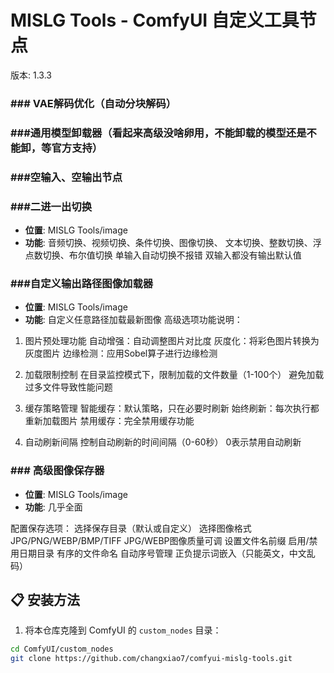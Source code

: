# MISLG Tools - ComfyUI 自定义工具节点

版本: 1.3.3

### ### VAE解码优化（自动分块解码）

### ###通用模型卸载器（看起来高级没啥卵用，不能卸载的模型还是不能卸，等官方支持）

### ###空输入、空输出节点

### ###二进一出切换
- **位置**: MISLG Tools/image
- **功能**: 
音频切换、视频切换、条件切换、图像切换、
文本切换、整数切换、浮点数切换、布尔值切换
单输入自动切换不报错
双输入都没有输出默认值

### ###自定义输出路径图像加载器
- **位置**: MISLG Tools/image
- **功能**: 自定义任意路径加载最新图像
高级选项功能说明：

1. 图片预处理功能
自动增强：自动调整图片对比度
灰度化：将彩色图片转换为灰度图片
边缘检测：应用Sobel算子进行边缘检测

2. 加载限制控制
在目录监控模式下，限制加载的文件数量（1-100个）
避免加载过多文件导致性能问题

3. 缓存策略管理
智能缓存：默认策略，只在必要时刷新
始终刷新：每次执行都重新加载图片
禁用缓存：完全禁用缓存功能

4. 自动刷新间隔
控制自动刷新的时间间隔（0-60秒）
0表示禁用自动刷新

### ### 高级图像保存器
- **位置**: MISLG Tools/image
- **功能**: 几乎全面

配置保存选项：
选择保存目录（默认或自定义）
选择图像格式 JPG/PNG/WEBP/BMP/TIFF
JPG/WEBP图像质量可调
设置文件名前缀
启用/禁用日期目录
有序的文件命名
自动序号管理
正负提示词嵌入（只能英文，中文乱码）

## 📋 安装方法

1. 将本仓库克隆到 ComfyUI 的 `custom_nodes` 目录：
```bash
cd ComfyUI/custom_nodes
git clone https://github.com/changxiao7/comfyui-mislg-tools.git